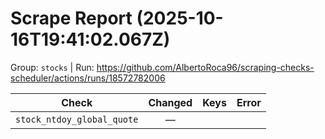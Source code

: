 # Scrape Report (2025-10-16T19:41:02.067Z)

Group: `stocks`  |  Run: https://github.com/AlbertoRoca96/scraping-checks-scheduler/actions/runs/18572782006

| Check | Changed | Keys | Error |
|---|:---:|:--|:--|
| `stock_ntdoy_global_quote` | — |  |  |
